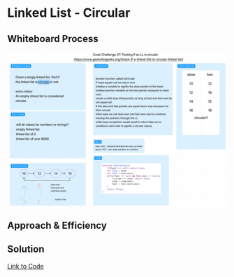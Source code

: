# Linked List - Circular

## Whiteboard Process

![Whiteboard](./whiteboard.png)

## Approach & Efficiency
<!-- What approach did you take? Why? What is the Big O space/time for this approach? -->


## Solution
<!-- Show how to run your code, and examples of it in action -->

[Link to Code](./index.js)

